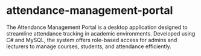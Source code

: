 # attendance-management-portal
The Attendance Management Portal is a desktop application designed to streamline attendance tracking in academic environments. Developed using C# and MySQL, the system offers role-based access for admins and lecturers to manage courses, students, and attendance efficiently.
